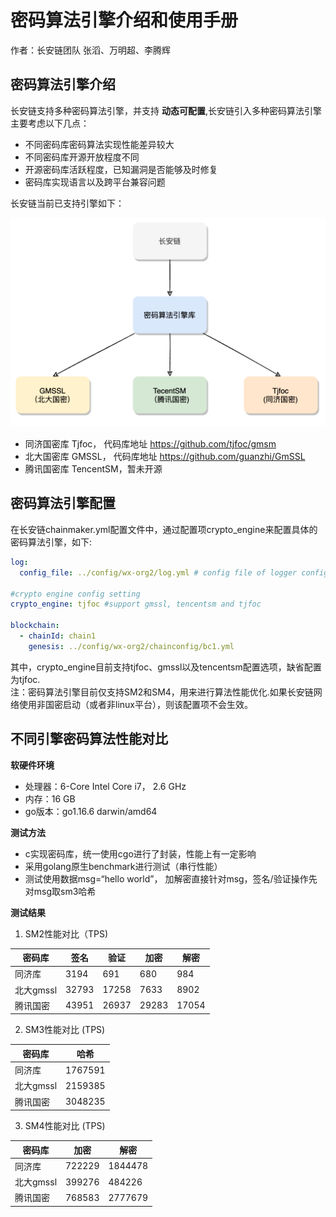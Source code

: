 # 密码算法引擎介绍和使用手册
作者：长安链团队 张滔、万明超、李腾辉

## 密码算法引擎介绍
长安链支持多种密码算法引擎，并支持 __动态可配置__,长安链引入多种密码算法引擎主要考虑以下几点：
* 不同密码库密码算法实现性能差异较大
* 不同密码库开源开放程度不同
* 开源密码库活跃程度，已知漏洞是否能够及时修复
* 密码库实现语言以及跨平台兼容问题 
  
长安链当前已支持引擎如下：

<img loading="lazy" src="../images/crypto_engine.png" style="zoom:50%;" />

- 同济国密库 Tjfoc， 代码库地址 https://github.com/tjfoc/gmsm
- 北大国密库 GMSSL， 代码库地址 https://github.com/guanzhi/GmSSL
- 腾讯国密库 TencentSM，暂未开源

## 密码算法引擎配置
在长安链chainmaker.yml配置文件中，通过配置项crypto_engine来配置具体的密码算法引擎，如下:

```yaml
log:
  config_file: ../config/wx-org2/log.yml # config file of logger configuration.

#crypto engine config setting
crypto_engine: tjfoc #support gmssl, tencentsm and tjfoc

blockchain:
  - chainId: chain1
    genesis: ../config/wx-org2/chainconfig/bc1.yml
```

其中，crypto_engine目前支持tjfoc、gmssl以及tencentsm配置选项，缺省配置为tjfoc.  
注：密码算法引擎目前仅支持SM2和SM4，用来进行算法性能优化.如果长安链网络使用非国密启动（或者非linux平台），则该配置项不会生效。

## 不同引擎密码算法性能对比 
__软硬件环境__ 
- 处理器：6-Core Intel Core i7， 2.6 GHz 
- 内存：16 GB 
- go版本：go1.16.6 darwin/amd64
  
__测试方法__  
- c实现密码库，统一使用cgo进行了封装，性能上有一定影响
- 采用golang原生benchmark进行测试（串行性能）
- 测试使用数据msg=“hello world”， 加解密直接针对msg，签名/验证操作先对msg取sm3哈希
  
__测试结果__  
1. SM2性能对比（TPS)

| 密码库 | 签名 | 验证 | 加密 | 解密 | 
| ------ | ------ | ------ | ------ |-----| 
| 同济库 | 3194 | 691 | 680 | 984 | 
| 北大gmssl | 32793 | 17258 | 7633 | 8902 | 
| 腾讯国密 | 43951 | 26937 | 29283 | 17054 | 

2.  SM3性能对比 (TPS)

| 密码库 | 哈希 | 
| ------ | ------ | 
| 同济库 | 1767591 | 
| 北大gmssl | 2159385 | 
| 腾讯国密 | 3048235 |

3. SM4性能对比 (TPS)

| 密码库 | 加密 | 解密 | 
| ------ | ------ | ------ | 
| 同济库 | 722229 | 1844478 | 
| 北大gmssl | 399276 | 484226 | 
| 腾讯国密 | 768583 | 2777679 | 